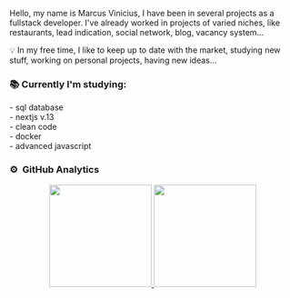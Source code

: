 Hello, my name is Marcus Vinicius, I have been in several projects as a fullstack developer. I've already worked in projects of varied niches, like restaurants, lead indication, social network, blog, vacancy system...
<br>

💡 In my free time, I like to keep up to date with the market, studying new stuff, working on personal projects, having new ideas... 

<h3>📚 Currently I'm studying:</h3>
- sql database
<br>
- nextjs v.13
<br>
- clean code
<br>
- docker
<br>
- advanced javascript

### ⚙️ &nbsp;GitHub Analytics

<p align="center">
<a href="https://github.com/AVS1508">
  <img height="180em" src="https://github-readme-stats-eight-theta.vercel.app/api?username=marcusvinicius0&show_icons=true&theme=algolia&include_all_commits=true&count_private=true"/>
  <img height="180em" src="https://github-readme-stats-eight-theta.vercel.app/api/top-langs/?username=marcusvinicius0&layout=compact&langs_count=8&theme=algolia"/>
</a>
</p>


